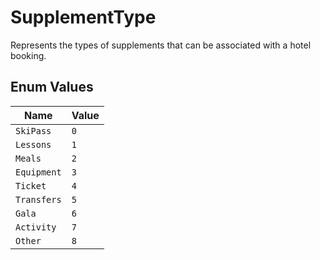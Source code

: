 # SupplementType

Represents the types of supplements that can be associated with a hotel booking.

## Enum Values

| Name | Value |
|------|-------|
| `SkiPass` | `0` |
| `Lessons` | `1` |
| `Meals` | `2` |
| `Equipment` | `3` |
| `Ticket` | `4` |
| `Transfers` | `5` |
| `Gala` | `6` |
| `Activity` | `7` |
| `Other` | `8` |
